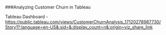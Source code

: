 ###Analyzing Customer Churn in Tableau

Tableau Dashboard - https://public.tableau.com/views/CustomerChurnAnalysis_17120278987730/Story1?:language=en-US&:sid=&:display_count=n&:origin=viz_share_link

